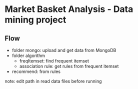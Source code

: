 # Market Basket Analysis - Data mining project

## **Flow**  
* folder mongo: upload and get data from MongoDB
* folder algorithm   
    * freqItemset: find frequent itemset
    * association rule: get rules from frequent itemset
* recommend: from rules

note: edit path in read data files before running
